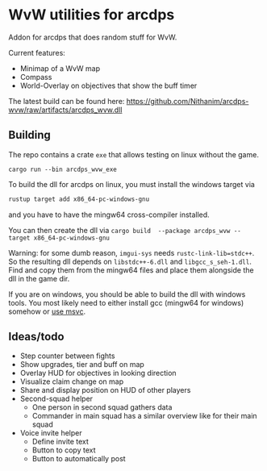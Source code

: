 # WvW utilities for arcdps

Addon for arcdps that does random stuff for WvW.

Current features:

* Minimap of a WvW map
* Compass
* World-Overlay on objectives that show the buff timer

The latest build can be found here: https://github.com/Nithanim/arcdps-wvw/raw/artifacts/arcdps_wvw.dll

## Building

The repo contains a crate `exe` that allows testing on linux without the game.

`cargo run --bin arcdps_wvw_exe`

To build the dll for arcdps on linux, you must install the windows target via

```sh
rustup target add x86_64-pc-windows-gnu
```

and you have to have the mingw64 cross-compiler installed.

You can then create the dll via
`cargo build  --package arcdps_wvw --target x86_64-pc-windows-gnu`

Warning: for some dumb reason, `imgui-sys` needs `rustc-link-lib=stdc++`.
So the resulting dll depends on `libstdc++-6.dll` and `libgcc_s_seh-1.dll`.
Find and copy them from the mingw64 files and place them alongside the dll in the game dir.

If you are on windows, you should be able to build the dll with windows tools.
You most likely need to either install gcc (mingw64 for windows) somehow or [use msvc](https://learn.microsoft.com/en-us/windows/dev-environment/rust/setup).

## Ideas/todo

* Step counter between fights
* Show upgrades, tier and buff on map
* Overlay HUD for objectives in looking direction
* Visualize claim change on map
* Share and display position on HUD of other players
* Second-squad helper
  * One person in second squad gathers data
  * Commander in main squad has a similar overview like for their main squad
* Voice invite helper
  * Define invite text
  * Button to copy text
  * Button to automatically post


